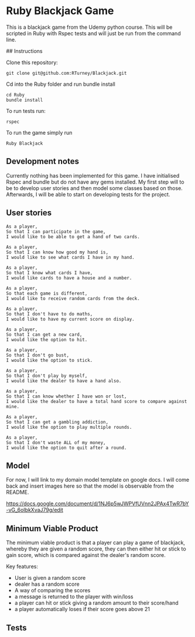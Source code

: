 # Ruby Blackjack Game

This is a blackjack game from the Udemy python course. This will be scripted in Ruby with Rspec tests and will just be run from the command line.

## Instructions

Clone this repository:
```
git clone git@github.com:RTurney/Blackjack.git
```
Cd into the Ruby folder and run bundle install
```
cd Ruby
bundle install
```
To run tests run:
```
rspec
```
To run the game simply run
```
Ruby Blackjack
```

## Development notes

Currently nothing has been implemented for this game.
I have initialised Rspec and bundle but do not have any gems installed.
My first step will to be to develop user stories and then model some classes based on those.
Afterwards, I will be able to start on developing tests for the project.


## User stories

```
As a player,
So that I can participate in the game,
I would like to be able to get a hand of two cards.
```
```
As a player,
So that I can know how good my hand is,
I would like to see what cards I have in my hand.
```
```
As a player,
So that I know what cards I have,
I would like cards to have a house and a number.
```
```
As a player,
So that each game is different,
I would like to receive random cards from the deck.
```
```
As a player,
So that I don't have to do maths,
I would like to have my current score on display.
```
```
As a player,
So that I can get a new card,
I would like the option to hit.
```
```
As a player,
So that I don't go bust,
I would like the option to stick.
```
```
As a player,
So that I don't play by myself,
I would like the dealer to have a hand also.
```
```
As a player,
So that I can know whether I have won or lost,
I would like the dealer to have a total hand score to compare against mine.
```
```
As a player,
So that I can get a gambling addiction,
I would like the option to play multiple rounds.
```
```
As a player,
So that I don't waste ALL of my money,
I would like the option to quit after a round.
```

## Model

For now, I will link to my domain model template on google docs.
I will come back and insert images here so that the model is observable from the README.

https://docs.google.com/document/d/1NJ6p5wJWPVfUVnn2JPAx4TwR7bY-vG_6oIbkXvaJ79g/edit

## Minimum Viable Product

The minimum viable product is that a player can play a game of blackjack, whereby they are given a random score, they can then either hit or stick to gain score, which is compared against the dealer's random score. 

Key features:
* User is given a random score
* dealer has a random score
* A way of comparing the scores
* a message is returned to the player with win/loss
* a player can hit or stick giving a random amount to their score/hand
* a player automatically loses if their score goes above 21

## Tests
